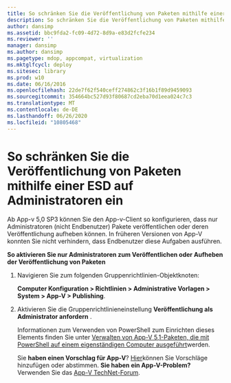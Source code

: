 ```yaml
---
title: So schränken Sie die Veröffentlichung von Paketen mithilfe einer ESD auf Administratoren ein
description: So schränken Sie die Veröffentlichung von Paketen mithilfe einer ESD auf Administratoren ein
author: dansimp
ms.assetid: bbc9fda2-fc09-4d72-8d9a-e83d2fcfe234
ms.reviewer: ''
manager: dansimp
ms.author: dansimp
ms.pagetype: mdop, appcompat, virtualization
ms.mktglfcycl: deploy
ms.sitesec: library
ms.prod: w10
ms.date: 06/16/2016
ms.openlocfilehash: 22de7f62f540ceff274862c3f16b1f89d9459093
ms.sourcegitcommit: 354664bc527d93f80687cd2eba70d1eea024c7c3
ms.translationtype: MT
ms.contentlocale: de-DE
ms.lasthandoff: 06/26/2020
ms.locfileid: "10805468"
---
```

# So schränken Sie die Veröffentlichung von Paketen mithilfe einer ESD auf Administratoren ein


Ab App-v 5,0 SP3 können Sie den App-v-Client so konfigurieren, dass nur Administratoren (nicht Endbenutzer) Pakete veröffentlichen oder deren Veröffentlichung aufheben können. In früheren Versionen von App-V konnten Sie nicht verhindern, dass Endbenutzer diese Aufgaben ausführen.

**So aktivieren Sie nur Administratoren zum Veröffentlichen oder Aufheben der Veröffentlichung von Paketen**

1.  Navigieren Sie zum folgenden Gruppenrichtlinien-Objektknoten:

    **Computer Konfiguration &gt; Richtlinien &gt; Administrative Vorlagen &gt; System &gt; App-V &gt; Publishing**.

2.  Aktivieren Sie die Gruppenrichtlinieneinstellung **Veröffentlichung als Administrator anfordern** .

    Informationen zum Verwenden von PowerShell zum Einrichten dieses Elements finden Sie unter [Verwalten von App-V 5,1-Paketen, die mit PowerShell auf einem eigenständigen Computer ausgeführt](how-to-manage-app-v-51-packages-running-on-a-stand-alone-computer-by-using-powershell.md#bkmk-admins-pub-pkgs)werden.

    Sie **haben einen Vorschlag für App-V**? [Hier](http://appv.uservoice.com/forums/280448-microsoft-application-virtualization)können Sie Vorschläge hinzufügen oder abstimmen. **Sie haben ein App-V-Problem?** Verwenden Sie das [App-V TechNet-Forum](https://social.technet.microsoft.com/Forums/home?forum=mdopappv).

 

 





